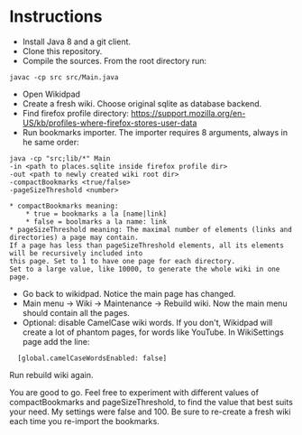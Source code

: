 # Instructions

- Install Java 8 and a git client.
- Clone this repository.
- Compile the sources. From the root directory run:
```
javac -cp src src/Main.java
```
- Open Wikidpad
- Create a fresh wiki. Choose original sqlite as database backend.
- Find firefox profile directory: https://support.mozilla.org/en-US/kb/profiles-where-firefox-stores-user-data
- Run bookmarks importer. The importer requires 8 arguments, always in he same order:
```
java -cp "src;lib/*" Main
-in <path to places.sqlite inside firefox profile dir>
-out <path to newly created wiki root dir>
-compactBookmarks <true/false> 
-pageSizeThreshold <number>
```

    * compactBookmarks meaning: 
        * true = bookmarks a la [name|link]
        * false = boolmarks a la name: link
    * pageSizeThreshold meaning: The maximal number of elements (links and directories) a page may contain. 
    If a page has less than pageSizeThreshold elements, all its elements will be recursively included into 
    this page. Set to 1 to have one page for each directory. 
    Set to a large value, like 10000, to generate the whole wiki in one page.

- Go back to wikidpad. Notice the main page has changed.
- Main menu -> Wiki -> Maintenance -> Rebuild wiki. Now the main menu should contain all the pages.
- Optional: disable CamelCase wiki words. If you don't, Wikidpad will create a lot of phantom pages, for words like YouTube.
      In WikiSettings page add the line:      
```      
  [global.camelCaseWordsEnabled: false]
```
Run rebuild wiki again.
            

You are good to go. Feel free to experiment with different values of compactBookmarks and pageSizeThreshold, to find the value that best suits your need. My settings were false and 100. Be sure to re-create a fresh wiki each time you re-import 
the bookmarks.
